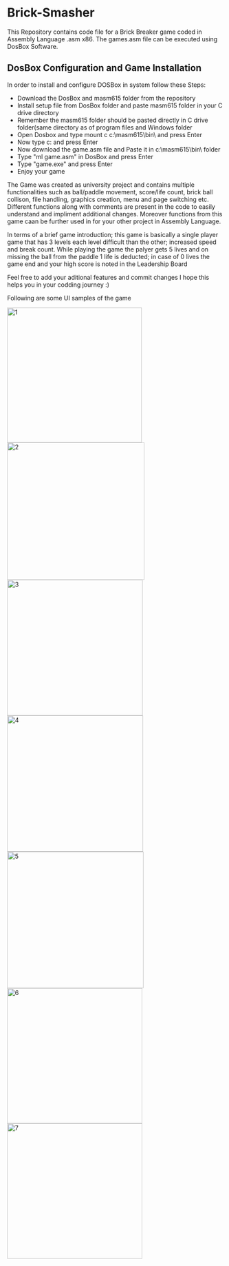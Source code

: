 # Brick-Smasher
This Repository contains code file for a Brick Breaker game coded in Assembly Language .asm x86. The games.asm file can be executed using DosBox Software.

<h2>DosBox Configuration and Game Installation</h2>
In order to install and configure DOSBox in system follow these Steps:

<ul>
  <li>Download the DosBox and masm615 folder from the repository</li>
  <li>Install setup file from DosBox folder and paste masm615 folder in your C drive directory</li>
  <li>Remember the masm615 folder should be pasted directly in C drive folder(same directory as of program files and Windows folder</li>
  <li>Open Dosbox and type mount c c:\masm615\bin\ and press Enter</li>
  <li>Now type c: and press Enter</li>
  <li>Now download the game.asm file and Paste it in c:\masm615\bin\ folder</li>
  <li>Type "ml game.asm" in DosBox and press Enter</li>
  <li>Type "game.exe"  and press Enter</li>
  <li>Enjoy your game</li>
</ul>


The Game was created as university project and contains multiple functionalities such as ball/paddle movement, score/life count, brick ball collison, file handling,
graphics creation, menu and page switching etc. Different functions along with comments are present in the code to easily understand and impliment additional changes.
Moreover functions from this game caan be further used in for your other project in Assembly Language.

In terms of a brief game introduction; this game is basically a single player game that has 3 levels each level difficult than the other; increased speed and break count. While playing the game
the palyer gets 5 lives and on missing the ball from the paddle 1 life is deducted; in case of 0 lives the game end and your high score is noted in the
Leadership Board

Feel free to add your aditional features and commit changes
I hope this helps you in your codding journey :)

Following are some UI samples of the game

<img width="313" alt="1" src="https://github.com/umairkhalidx/Brick-Smasher/assets/109782978/64534937-07d0-425a-aab6-62dbd06662f2">
<img width="319" alt="2" src="https://github.com/umairkhalidx/Brick-Smasher/assets/109782978/3800e8cd-80e6-4eeb-870e-7b42eb0be75a">
<img width="315" alt="3" src="https://github.com/umairkhalidx/Brick-Smasher/assets/109782978/1e058c06-a41b-4395-9d5c-d1de808a7cc8">
<img width="316" alt="4" src="https://github.com/umairkhalidx/Brick-Smasher/assets/109782978/79303e45-d69b-45b5-90ee-36767eed9740">
<img width="317" alt="5" src="https://github.com/umairkhalidx/Brick-Smasher/assets/109782978/4eeba3d4-84d4-4061-bd5a-633d055596de">
<img width="314" alt="6" src="https://github.com/umairkhalidx/Brick-Smasher/assets/109782978/e0beab91-4c9a-4e74-bd5d-85bda4e0dcb3">
<img width="314" alt="7" src="https://github.com/umairkhalidx/Brick-Smasher/assets/109782978/e6804537-2e8a-4026-9f82-e695ac04509d">





